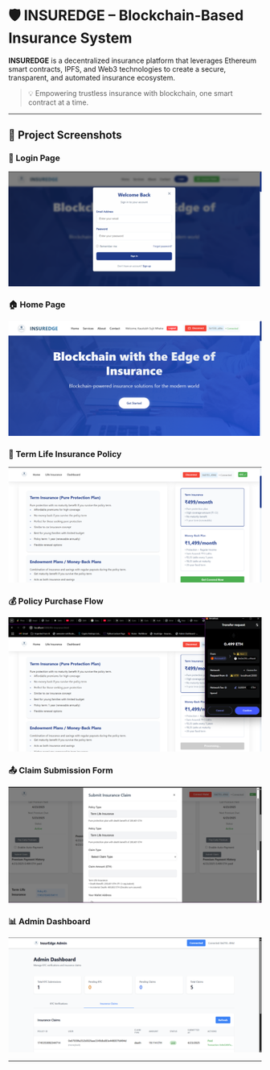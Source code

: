 # 🛡️ INSUREDGE – Blockchain-Based Insurance System

**INSUREDGE** is a decentralized insurance platform that leverages Ethereum smart contracts, IPFS, and Web3 technologies to create a secure, transparent, and automated insurance ecosystem.

> 💡 Empowering trustless insurance with blockchain, one smart contract at a time.

---

## 📸 Project Screenshots

### 🔐 Login Page
![Login Page](Screenshot/login.png)

### 🏠 Home Page
![Home Page](Screenshot/home.png)

### 📃 Term Life Insurance Policy
![Term Life](Screenshot/term-life.png)

### 💰 Policy Purchase Flow
![Buy Policy](Screenshot/policy-buying.png)

### 📤 Claim Submission Form
![Claim Form](Screenshot/claim-form.png)

### 📊 Admin Dashboard
![Admin Dashboard](Screenshot/admin-dashboard.png)

---
